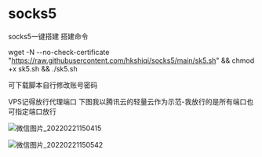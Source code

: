 # socks5
socks5一键搭建
搭建命令  

wget -N --no-check-certificate "https://raw.githubusercontent.com/hkshiqi/socks5/main/sk5.sh" && chmod +x sk5.sh && ./sk5.sh

可下载脚本自行修改账号密码

VPS记得放行代理端口 下图我以腾讯云的轻量云作为示范-我放行的是所有端口也可指定端口放行

![微信图片_20220221150415](https://user-images.githubusercontent.com/100076931/154905213-3b650e83-2bca-424e-b2a1-12d9954f5498.png)

![微信图片_20220221150542](https://user-images.githubusercontent.com/100076931/154905441-f45a7070-1822-476f-9d5a-5f4d97fcb74e.png)
